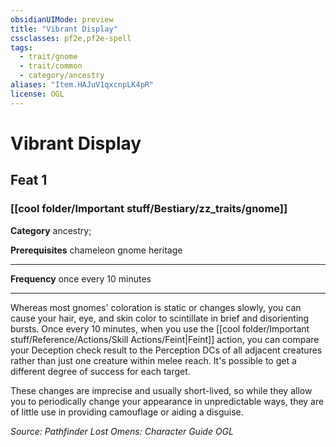 ```yaml
---
obsidianUIMode: preview
title: "Vibrant Display"
cssclasses: pf2e,pf2e-spell
tags:
  - trait/gnome
  - trait/common
  - category/ancestry
aliases: "Item.HAJuV1qxcnpLK4pR"
license: OGL
---
```

# Vibrant Display
## Feat 1
### [[cool folder/Important stuff/Bestiary/zz_traits/gnome]]

**Category** ancestry; 



**Prerequisites** chameleon gnome heritage
* * *
**Frequency** once every 10 minutes

* * *

Whereas most gnomes' coloration is static or changes slowly, you can cause your hair, eye, and skin color to scintillate in brief and disorienting bursts. Once every 10 minutes, when you use the [[cool folder/Important stuff/Reference/Actions/Skill Actions/Feint|Feint]] action, you can compare your Deception check result to the Perception DCs of all adjacent creatures rather than just one creature within melee reach. It's possible to get a different degree of success for each target.

These changes are imprecise and usually short-lived, so while they allow you to periodically change your appearance in unpredictable ways, they are of little use in providing camouflage or aiding a disguise.

*Source: Pathfinder Lost Omens: Character Guide*
*OGL*